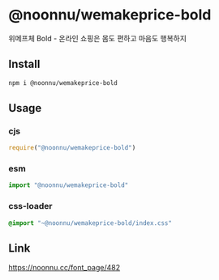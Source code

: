 # @noonnu/wemakeprice-bold
위메프체 Bold - 온라인 쇼핑은 몸도 편하고 마음도 행복하지

## Install
```sh
npm i @noonnu/wemakeprice-bold
```
## Usage
### cjs
```js
require("@noonnu/wemakeprice-bold")
```
### esm
```js
import "@noonnu/wemakeprice-bold"
```
### css-loader
```css
@import "~@noonnu/wemakeprice-bold/index.css"
```

## Link
https://noonnu.cc/font_page/482